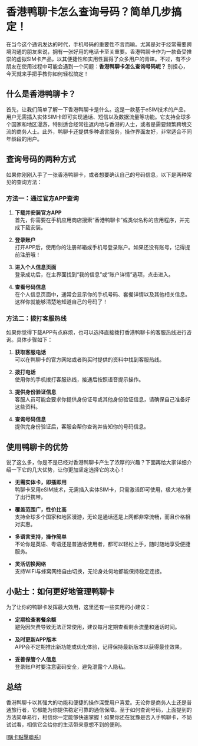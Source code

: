 # 香港鸭聊卡怎么查询号码？简单几步搞定！

在当今这个通讯发达的时代，手机号码的重要性不言而喻。尤其是对于经常需要跨境沟通的朋友来说，拥有一张好用的电话卡至关重要。香港鸭聊卡作为一款备受推崇的虚拟SIM卡产品，以其便捷性和实用性赢得了众多用户的青睐。不过，有不少朋友在使用过程中可能会遇到一个问题：**香港鸭聊卡怎么查询号码呢？** 别担心，今天就来手把手教你如何轻松搞定！

## 什么是香港鸭聊卡？

首先，让我们简单了解一下香港鸭聊卡是什么。这是一款基于eSIM技术的产品，用户无需插入实体SIM卡即可实现通话、短信以及数据流量等功能。它支持全球多个国家和地区漫游，特别适合经常往返内地与香港的人士，或者是需要频繁跨境交流的商务人士。此外，鸭聊卡还提供多种语言服务，操作界面友好，非常适合不同年龄段的用户。

## 查询号码的两种方式

如果你刚刚入手了一张香港鸭聊卡，或者想要确认自己的号码信息，以下是两种常见的查询方法：

### 方法一：通过官方APP查询

1. **下载并安装官方APP**  
   首先，你需要在手机应用商店搜索“香港鸭聊卡”或类似名称的应用程序，并完成下载安装。

2. **登录账户**  
   打开APP后，使用你的注册邮箱或手机号登录账户。如果还没有账号，记得提前注册哦！

3. **进入个人信息页面**  
   登录成功后，在主界面找到“我的信息”或“账户详情”选项，点击进入。

4. **查看号码信息**  
   在个人信息页面中，通常会显示你的手机号码、套餐详情以及其他相关信息。这样你就能够清楚地知道自己的号码了！

### 方法二：拨打客服热线

如果你觉得下载APP有点麻烦，也可以选择直接拨打香港鸭聊卡的客服热线进行咨询。具体步骤如下：

1. **获取客服电话**  
   可以在鸭聊卡的官方网站或者购买时提供的资料中找到客服热线。

2. **拨打电话**  
   使用你的手机拨打客服热线，接通后按照语音提示操作。

3. **提供身份验证信息**  
   客服人员可能会要求你提供身份证号或其他身份验证信息，请确保自己准备好这些资料。

4. **查询号码信息**  
   提供完身份验证后，客服会帮你查询并告知你的号码信息。

## 使用鸭聊卡的优势

说了这么多，你是不是已经对香港鸭聊卡产生了浓厚的兴趣？下面再给大家详细介绍一下它的几大优势，让你更加坚定选择它的决心！

- **无需实体卡，即插即用**  
  鸭聊卡采用eSIM技术，无需插入实体SIM卡，只需激活即可使用，极大地方便了出行携带。

- **覆盖范围广，性价比高**  
  支持全球多个国家和地区漫游，无论是通话还是上网都非常流畅，而且价格相对实惠。

- **多语言支持，操作简单**  
  不论你是英语、粤语还是普通话使用者，都可以轻松上手，随时随地享受便捷服务。

- **灵活切换网络**  
  支持WiFi与蜂窝网络自由切换，无论身处何地都能保持稳定连接。

## 小贴士：如何更好地管理鸭聊卡

为了让你的鸭聊卡发挥最大效用，这里还有一些实用的小建议：

- **定期检查套餐余额**  
  避免因欠费导致无法正常使用，建议每月定期查看剩余流量和通话时间。

- **及时更新APP版本**  
  APP会不定期推出新功能或优化体验，记得保持最新版本以获得最佳效果。

- **妥善保管个人信息**  
  登录账户时要注意密码安全，避免泄露个人隐私。

## 总结

香港鸭聊卡以其强大的功能和便捷的操作深受用户喜爱。无论你是商务人士还是普通旅行者，它都能为你提供稳定可靠的通信保障。至于如何查询号码，上面提到的方法简单易行，相信你一定能够快速掌握！如果你还在犹豫是否入手鸭聊卡，不妨试试看，相信它会给你的生活带来意想不到的便利。

[[購卡點擊聯系](https://t.me/s/esim1088)]